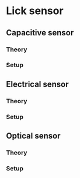 # Lick sensor
## Capacitive sensor
### Theory

### Setup

## Electrical sensor
### Theory

### Setup

## Optical sensor
### Theory

### Setup